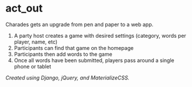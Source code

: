 # act_out

Charades gets an upgrade from pen and paper to a web app.

1. A party host creates a game with desired settings (category, words per player, name, etc)
2. Participants can find that game on the homepage
3. Participants then add words to the game
4. Once all words have been submitted, players pass around a single phone or tablet

_Created using Django, jQuery, and MaterializeCSS._
